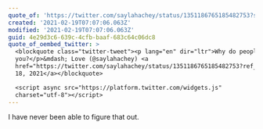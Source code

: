 ```yaml
---
quote_of: 'https://twitter.com/saylahachey/status/1351186765185482753?s=09'
created: '2021-02-19T07:07:06.063Z'
modified: '2021-02-19T07:07:06.063Z'
guid: 4e29d3c6-639c-4cfb-baaf-683c64c06dc8
quote_of_oembed_twitter: >
  <blockquote class="twitter-tweet"><p lang="en" dir="ltr">Why do people follow
  you?</p>&mdash; Love (@saylahachey) <a
  href="https://twitter.com/saylahachey/status/1351186765185482753?ref_src=twsrc%5Etfw">January
  18, 2021</a></blockquote>

  <script async src="https://platform.twitter.com/widgets.js"
  charset="utf-8"></script>
---
```

I have never been able to figure that out.
